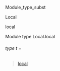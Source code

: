 Module_type_subst

Local

local

Module type Local.local

<a id="type-t"></a>

###### type t =

> [local](Module_type_subst.Local.md#type-local)
